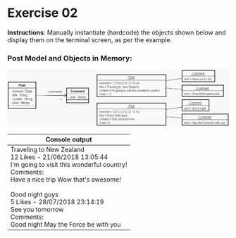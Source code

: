 # Exercise 02
**Instructions**: Manually instantiate (hardcode) the objects shown below and display them on the terminal screen, as per the example.

### Post Model and Objects in Memory:
![Post Model](https://github.com/souzafcharles/Complete-Java-Object-Oriented-Programming-and-Projects/blob/master/Session_J10_Enumerations_and_Composition/Exercise02/post-model.png)


| **Console output**                                                                                                                                                                                                                                                                                                          |
|-----------------------------------------------------------------------------------------------------------------------------------------------------------------------------------------------------------------------------------------------------------------------------------------------------------------------------|
| Traveling to New Zealand <br/> 12 Likes - 21/06/2018 13:05:44 <br/> I'm going to visit this wonderful country! <br/> Comments: <br/> Have a nice trip Wow that's awesome! <br/> <br/> Good night guys <br/> 5 Likes - 28/07/2018 23:14:19 <br/> See you tomorrow <br/> Comments: <br/> Good night May the Force be with you |                  
